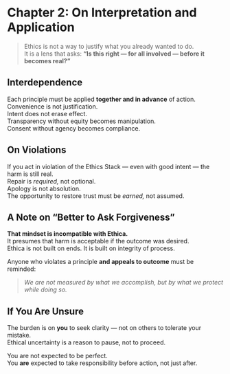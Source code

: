 # Chapter 2: On Interpretation and Application

> Ethics is not a way to justify what you already wanted to do.  
> It is a lens that asks: **“Is this right — for all involved — before it becomes real?”**

## Interdependence
Each principle must be applied **together and in advance** of action.  
Convenience is not justification.  
Intent does not erase effect.  
Transparency without equity becomes manipulation.  
Consent without agency becomes compliance.

## On Violations
If you act in violation of the Ethics Stack — even with good intent — the harm is still real.  
Repair is *required,* not optional.  
Apology is not absolution.  
The opportunity to restore trust must be *earned,* not assumed.

## A Note on “Better to Ask Forgiveness”
**That mindset is incompatible with Ethica.**  
It presumes that harm is acceptable if the outcome was desired.  
Ethica is not built on ends. It is built on integrity of process.

Anyone who violates a principle **and appeals to outcome** must be reminded:

> *We are not measured by what we accomplish, but by what we protect while doing so.*

## If You Are Unsure
The burden is on **you** to seek clarity — not on others to tolerate your mistake.  
Ethical uncertainty is a reason to pause, not to proceed.

You are not expected to be perfect.  
You **are** expected to take responsibility before action, not just after.
